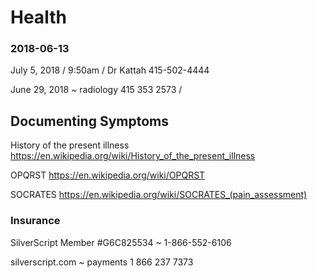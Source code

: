 # Health

### 2018-06-13

July 5, 2018 / 9:50am / Dr Kattah 415-502-4444


June 29, 2018 ~ radiology 415 353 2573 /





## Documenting Symptoms

History of the present illness
https://en.wikipedia.org/wiki/History_of_the_present_illness

OPQRST
https://en.wikipedia.org/wiki/OPQRST

SOCRATES
https://en.wikipedia.org/wiki/SOCRATES_(pain_assessment)


### Insurance

SilverScript Member #G6C825534 ~ 1-866-552-6106

silverscript.com ~ payments 1 866 237 7373
